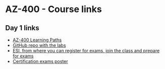 # AZ-400 - Course links

## Day 1 links

- [AZ-400 Learning Paths](https://aka.ms/CourseAZ-400)
- [GitHub repo with the labs](https://microsoftlearning.github.io/AZ400-DesigningandImplementingMicrosoftDevOpsSolutions/)
- [ESI, from where you can register for exams, join the class and prepare for exams](https://esi.microsoft.com)
- [Certification exams poster](https://aka.ms/TrainCertPoster)
